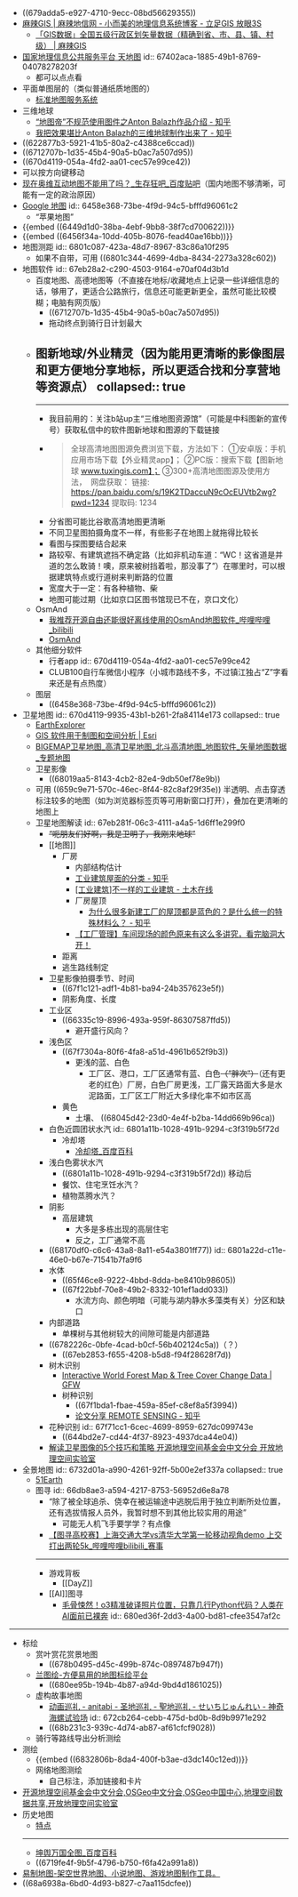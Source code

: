 - ((679adda5-e927-4710-9ecc-08bd56629355))
- [麻辣GIS | 麻辣地信网 - 小而美的地理信息系统博客 - 立足GIS 放眼3S](https://malagis.com/)
	- [「GIS数据」全国五级行政区划矢量数据（精确到省、市、县、镇、村级） | 麻辣GIS](https://malagis.com/gis-data-province-city-county-town-village-vector-data.html)
- [国家地理信息公共服务平台 天地图](https://www.tianditu.gov.cn/)
  id:: 67402aca-1885-49b1-8769-04078278203f
	- 都可以点点看
- 平面单图层的（类似普通纸质地图的）
	- [标准地图服务系统](http://bzdt.ch.mnr.gov.cn/index.html)
- 三维地球
	- [“地图帝”不规范使用图件之Anton Balazh作品介绍 - 知乎](https://zhuanlan.zhihu.com/p/270889659)
	- [我把效果堪比Anton Balazh的三维地球制作出来了 - 知乎](https://zhuanlan.zhihu.com/p/556210233)
- ((622877b3-5921-41b5-80a2-c4388ce6ccad))
- ((6712707b-1d35-45b4-90a5-b0ac7a507d95))
- ((670d4119-054a-4fd2-aa01-cec57e99ce42))
- 可以按方向键移动
- [现在奥维互动地图不能用了吗？_生存狂吧_百度贴吧](https://tieba.baidu.com/p/7203707901)（国内地图不够清晰，可能有一定的政治原因）
- [Google 地图](https://www.google.com/maps)
  id:: 6458e368-73be-4f9d-94c5-bfffd96061c2
	- “苹果地图”
- {{embed ((6449d1d0-38ba-4ebf-9bb8-38f7cd700622))}}
- {{embed ((6456f34a-10dd-405b-8076-fead40ae16bb))}}
- 地图测距
  id:: 6801c087-423a-48d7-8967-83c86a10f295
	- 如果不自带，可用 ((6801c344-4699-4dba-8434-2273a328c602))
- 地图软件
  id:: 67eb28a2-c290-4503-9164-e70af04d3b1d
	- 百度地图、高德地图等（不直接在地标/收藏地点上记录一些详细信息的话，够用了，更适合公路旅行，信息还可能更新更全，虽然可能比较模糊；电脑有网页版）
		- ((6712707b-1d35-45b4-90a5-b0ac7a507d95))
		- 拖动终点到骑行日计划最大
	- 图新地球/外业精灵（因为能用更清晰的影像图层和更方便地分享地标，所以更适合找和分享营地等资源点）
	  collapsed:: true
		-
		- ---
		- 我目前用的：关注b站up主“三维地图资源馆”（可能是中科图新的宣传号）获取私信中的软件图新地球和图源的下载链接
		- >全球高清地图图源免费浏览下载，方法如下：
		  ①安卓版：手机应用市场下载【外业精灵app】；
		  ②PC版：搜索下载【图新地球 www.tuxingis.com】；
		  ③300+高清地图图源及使用方法，  网盘获取：
		  链接: https://pan.baidu.com/s/19K2TDaccuN9cOcEUVtb2wg?pwd=1234 提取码: 1234
		- 分省图可能比谷歌高清地图更清晰
		- 不同卫星图拍摄角度不一样，有些影子在地图上就拖得比较长
		- 看图与探图要结合起来
		- 路较窄、有建筑遮挡不确定路（比如非机动车道：“WC！这省道是并道的怎么敢骑！噢，原来被树挡着啦，那没事了”）在哪里时，可以根据建筑特点或行道树来判断路的位置
		- 宽度大于一定：有各种植物、柴
		- 地图可能过期（比如京口区图书馆现已不在，京口文化）
	- OsmAnd
		- [我推荐开源自由还能很好离线使用的OsmAnd地图软件_哔哩哔哩_bilibili](https://www.bilibili.com/video/BV1tXGRzUEYf/)
		- [OsmAnd](https://osmand.net/)
	- 其他细分软件
		- 行者app
		  id:: 670d4119-054a-4fd2-aa01-cec57e99ce42
		- CLUB100自行车微信小程序（小城市路线不多，不过镇江独占“Z”字看来还是有点热度）
	- 图层
		- ((6458e368-73be-4f9d-94c5-bfffd96061c2))
- 卫星地图
  id:: 670d4119-9935-43b1-b261-2fa84114e173
  collapsed:: true
	- [EarthExplorer](https://earthexplorer.usgs.gov/)
	- [GIS 软件用于制图和空间分析 | Esri](https://www.esri.com/zh-cn/home)
	- [BIGEMAP卫星地图_高清卫星地图_北斗高清地图_地图软件_矢量地图数据_专题地图](http://www.bigemap.com/)
	- 卫星影像
		- ((68019aa5-8143-4cb2-82e4-9db50ef78e9b))
	- 可用 ((659c9e71-570c-46ec-8f44-82c8af29f35e)) 半透明、点击穿透标注较多的地图（如为浏览器标签页等可用新窗口打开），叠加在更清晰的地图上
	- 卫星地图解读
	  id:: 67eb281f-06c3-4111-a4a5-1d6ff1e299f0
		- ~~“呃朋友们好啊，我是卫明子，我刚来地球”~~
		- [[地图]]
			- 厂房
				- 内部结构估计
				- [工业建筑屋面的分类 - 知乎](https://zhuanlan.zhihu.com/p/572896644)
				- [[工业建筑]不一样的工业建筑 - 土木在线](https://bbs.co188.com/thread-10490899-1-1.html)
				- 厂房屋顶
					- [为什么很多新建工厂的屋顶都是蓝色的？是什么统一的特殊材料么？ - 知乎](https://www.zhihu.com/question/19564772)
				- [【工厂管理】车间现场的颜色原来有这么多讲究，看完脑洞大开！](https://www.sohu.com/a/194846994_249530)
			- 距离
			- 逃生路线制定
		- 卫星影像拍摄季节、时间
			- ((67f1c121-adf1-4b81-ba94-24b357623e5f))
			- 阴影角度、长度
		- 工业区
			- ((66335c19-8996-493a-959f-86307587ffd5))
				- 避开盛行风向？
		- 浅色区
			- ((67f7304a-80f6-4fa8-a51d-4961b652f9b3))
				- 更浅的蓝、白色
					- 工厂区、港口，工厂区通常有蓝、白色~~（“胖次”）~~（还有更老的红色）厂房，白色厂房更浅，工厂露天路面大多是水泥路面，工厂区工厂附近大多绿化率不如市区高
			- 黄色
				- 土壤、 ((68045d42-23d0-4e4f-b2ba-14dd669b96ca))
		- 白色近圆团状水汽
		  id:: 6801a11b-1028-491b-9294-c3f319b5f72d
			- 冷却塔
				- [冷却塔_百度百科](https://baike.baidu.com/item/%E5%86%B7%E5%8D%B4%E5%A1%94/265503)
		- 浅白色雾状水汽
			- ((6801a11b-1028-491b-9294-c3f319b5f72d)) 移动后
			- 餐饮、住宅烹饪水汽？
			- 植物蒸腾水汽？
		- 阴影
			- 高层建筑
				- 大多是多栋出现的高层住宅
				- 反之，工厂通常不高
		- ((68170df0-c6c6-43a8-8a11-e54a3801ff77))
		  id:: 6801a22d-c11e-46e0-b67e-71541b7fa9f6
		- 水体
			- ((65f46ce8-9222-4bbd-8dda-be8410b98605))
			- ((67f22bbf-70e8-49b2-8332-101ef1add033))
				- 水流方向、颜色明暗（可能与湖内静水多藻类有关）分区和缺口
		- 内部道路
			- 单棵树与其他树较大的间隙可能是内部道路
		- ((6782226c-0bfe-4cad-b0cf-56b402124c5a))（？）
			- ((67eb2853-f655-4208-b5d8-f94f28628f7d))
		- 树木识别
			- [Interactive World Forest Map & Tree Cover Change Data | GFW](https://www.globalforestwatch.org/map/)
			- 树种识别
				- ((67f1bda1-fbae-459a-85ef-c8ef8a5f3994))
				- [论文分享 REMOTE SENSING - 知乎](https://zhuanlan.zhihu.com/p/496681321)
		- 花种识别
		  id:: 67f71cc1-6cec-4699-8959-627dc099743e
			- ((644bd2e7-cd44-4f37-8923-4937dca44e04))
		- [解读卫星图像的5个技巧和策略 开源地理空间基金会中文分会 开放地理空间实验室](https://www.osgeo.cn/post/1905a)
- 全景地图
  id:: 6732d01a-a990-4261-92ff-5b00e2ef337a
  collapsed:: true
	- [51Earth](https://www.51earth.com/)
	- 图寻
	  id:: 66db8ae3-a594-4217-8753-56952d6e8a78
		- “除了被全球追杀、侥幸在被运输途中逃脱后用于独立判断所处位置，还有选拔情报人员外，我暂时想不到其他比较实用的用途”
			- 可能无人机飞手要学学？有点像
		- [【图寻高校赛】上海交通大学vs清华大学第一轮移动视角demo 上交打出两轮5k_哔哩哔哩bilibili_赛事](https://www.bilibili.com/video/BV1Hjiwe4Ejh)
		- ---
		- 游戏背板
			- [[DayZ]]
		- [[AI]]图寻
			- [毛骨悚然！o3精准破译照片位置，只靠几行Python代码？人类在AI面前已裸奔](https://mp.weixin.qq.com/s/TTqMKe5SnaYwgmPPL_mpew)
			  id:: 680ed36f-2dd3-4a00-bd81-cfee3547af2c
- ---
- 标绘
	- 赏叶赏花赏景地图
		- ((678b0495-d45c-499b-874c-0897487b947f))
	- [兰图绘-方便易用的地图标绘平台](https://www.ldmap.net/index.html)
		- ((680ee95b-194b-4b87-a94d-9bd4d1861025))
	- 虚构故事地图
		- [动画巡礼 - anitabi - 圣地巡礼 - 聖地巡礼 - せいちじゅんれい - 神奇海螺试验场](https://hk.anitabi.cn/)
		  id:: 672cb264-cebb-475d-bd0b-8d9b9971e292
		- ((68b231c3-939c-4d74-ab87-af61cfcf9028))
	- 骑行等路线导出分析测绘
- 测绘
	- {{embed ((6832806b-8da4-400f-b3ae-d3dc140c12ed))}}
	- 网络地图测绘
		- 自己标注，添加链接和卡片
- [开源地理空间基金会中文分会,OSGeo中文分会,OSGeo中国中心,地理空间数据共享,开放地理空间实验室](https://www.osgeo.cn/)
- 历史地图
	- [特点](https://www.oldmapsonline.org/zh/project/features)
	- ---
	- [坤舆万国全图_百度百科](https://baike.baidu.com/item/%E5%9D%A4%E8%88%86%E4%B8%87%E5%9B%BD%E5%85%A8%E5%9B%BE/4311044)
	- ((6719fe4f-9b5f-4796-b750-f6fa42a991a8))
- [易制地图-架空世界地图、小说地图、游戏地图制作工具。](https://www.makeamap.cn/)
- ((68a6938a-6bd0-4d93-b827-c7aa115dcfee))